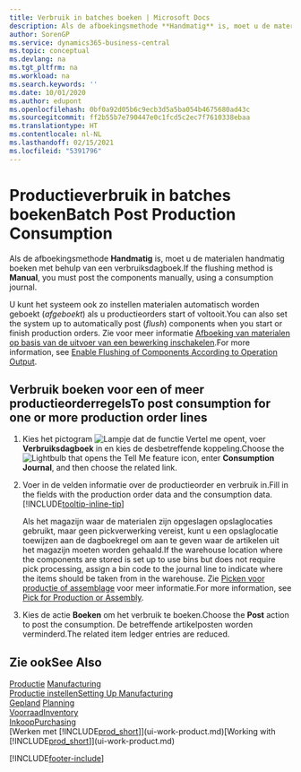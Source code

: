 ```yaml
---
title: Verbruik in batches boeken | Microsoft Docs
description: Als de afboekingsmethode **Handmatig** is, moet u de materialen handmatig boeken met behulp van een verbruiksdagboek.
author: SorenGP
ms.service: dynamics365-business-central
ms.topic: conceptual
ms.devlang: na
ms.tgt_pltfrm: na
ms.workload: na
ms.search.keywords: ''
ms.date: 10/01/2020
ms.author: edupont
ms.openlocfilehash: 0bf0a92d05b6c9ecb3d5a5ba054b4675680ad43c
ms.sourcegitcommit: ff2b55b7e790447e0c1fcd5c2ec7f7610338ebaa
ms.translationtype: HT
ms.contentlocale: nl-NL
ms.lasthandoff: 02/15/2021
ms.locfileid: "5391796"
---
```

# <a name="batch-post-production-consumption"></a><span data-ttu-id="9d119-103">Productieverbruik in batches boeken</span><span class="sxs-lookup"><span data-stu-id="9d119-103">Batch Post Production Consumption</span></span>
<span data-ttu-id="9d119-104">Als de afboekingsmethode **Handmatig** is, moet u de materialen handmatig boeken met behulp van een verbruiksdagboek.</span><span class="sxs-lookup"><span data-stu-id="9d119-104">If the flushing method is **Manual**, you must post the components manually, using a consumption journal.</span></span>

<span data-ttu-id="9d119-105">U kunt het systeem ook zo instellen materialen automatisch worden geboekt (*afgeboekt*) als u productieorders start of voltooit.</span><span class="sxs-lookup"><span data-stu-id="9d119-105">You can also set the system up to automatically post (*flush*) components when you start or finish production orders.</span></span> <span data-ttu-id="9d119-106">Zie voor meer informatie [Afboeking van materialen op basis van de uitvoer van een bewerking inschakelen](production-how-to-flush-components-according-to-operation-output.md).</span><span class="sxs-lookup"><span data-stu-id="9d119-106">For more information, see [Enable Flushing of Components According to Operation Output](production-how-to-flush-components-according-to-operation-output.md).</span></span>

## <a name="to-post-consumption-for-one-or-more-production-order-lines"></a><span data-ttu-id="9d119-107">Verbruik boeken voor een of meer productieorderregels</span><span class="sxs-lookup"><span data-stu-id="9d119-107">To post consumption for one or more production order lines</span></span>  
1.  <span data-ttu-id="9d119-108">Kies het pictogram ![Lampje dat de functie Vertel me opent](media/ui-search/search_small.png "Vertel me wat u wilt doen"), voer **Verbruiksdagboek** in en kies de desbetreffende koppeling.</span><span class="sxs-lookup"><span data-stu-id="9d119-108">Choose the ![Lightbulb that opens the Tell Me feature](media/ui-search/search_small.png "Tell me what you want to do") icon, enter **Consumption Journal**, and then choose the related link.</span></span>  
2.  <span data-ttu-id="9d119-109">Voer in de velden informatie over de productieorder en verbruik in.</span><span class="sxs-lookup"><span data-stu-id="9d119-109">Fill in the fields with the production order data and the consumption data.</span></span> [!INCLUDE[tooltip-inline-tip](includes/tooltip-inline-tip_md.md)]  

    <span data-ttu-id="9d119-110">Als het magazijn waar de materialen zijn opgeslagen opslaglocaties gebruikt, maar geen pickverwerking vereist, kunt u een opslaglocatie toewijzen aan de dagboekregel om aan te geven waar de artikelen uit het magazijn moeten worden gehaald.</span><span class="sxs-lookup"><span data-stu-id="9d119-110">If the warehouse location where the components are stored is set up to use bins but does not require pick processing, assign a bin code to the journal line to indicate where the items should be taken from in the warehouse.</span></span> <span data-ttu-id="9d119-111">Zie [Picken voor productie of assemblage](warehouse-how-to-pick-for-production.md) voor meer informatie.</span><span class="sxs-lookup"><span data-stu-id="9d119-111">For more information, see [Pick for Production or Assembly](warehouse-how-to-pick-for-production.md).</span></span>  
3.  <span data-ttu-id="9d119-112">Kies de actie **Boeken** om het verbruik te boeken.</span><span class="sxs-lookup"><span data-stu-id="9d119-112">Choose the **Post** action to post the consumption.</span></span> <span data-ttu-id="9d119-113">De betreffende artikelposten worden verminderd.</span><span class="sxs-lookup"><span data-stu-id="9d119-113">The related item ledger entries are reduced.</span></span>

## <a name="see-also"></a><span data-ttu-id="9d119-114">Zie ook</span><span class="sxs-lookup"><span data-stu-id="9d119-114">See Also</span></span>  
<span data-ttu-id="9d119-115">[Productie](production-manage-manufacturing.md)  </span><span class="sxs-lookup"><span data-stu-id="9d119-115">[Manufacturing](production-manage-manufacturing.md)  </span></span>  
[<span data-ttu-id="9d119-116">Productie instellen</span><span class="sxs-lookup"><span data-stu-id="9d119-116">Setting Up Manufacturing</span></span>](production-configure-production-processes.md)  
<span data-ttu-id="9d119-117">[Gepland](production-planning.md)    </span><span class="sxs-lookup"><span data-stu-id="9d119-117">[Planning](production-planning.md)    </span></span>  
[<span data-ttu-id="9d119-118">Voorraad</span><span class="sxs-lookup"><span data-stu-id="9d119-118">Inventory</span></span>](inventory-manage-inventory.md)  
[<span data-ttu-id="9d119-119">Inkoop</span><span class="sxs-lookup"><span data-stu-id="9d119-119">Purchasing</span></span>](purchasing-manage-purchasing.md)  
<span data-ttu-id="9d119-120">[Werken met [!INCLUDE[prod_short](includes/prod_short.md)]](ui-work-product.md)</span><span class="sxs-lookup"><span data-stu-id="9d119-120">[Working with [!INCLUDE[prod_short](includes/prod_short.md)]](ui-work-product.md)</span></span>


[!INCLUDE[footer-include](includes/footer-banner.md)]